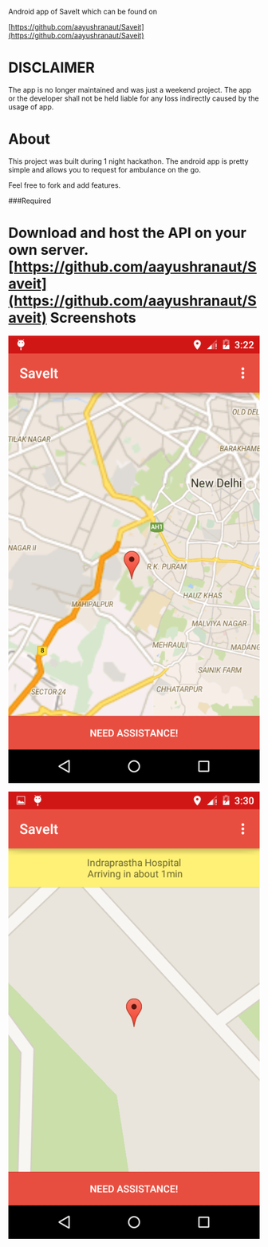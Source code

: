 Android app of SaveIt which can be found on 

[https://github.com/aayushranaut/Saveit](https://github.com/aayushranaut/Saveit)

DISCLAIMER
==========
The app is no longer maintained and was just a weekend project. The app or the developer shall not be held liable for any loss indirectly caused by the usage of app.


About
=====
This project was built during 1 night hackathon. The android app is pretty simple and allows you to request for ambulance on the go.

Feel free to fork and add features.

###Required

Download and host the API on your own server. [https://github.com/aayushranaut/Saveit](https://github.com/aayushranaut/Saveit)
Screenshots
===========
![alt text](https://github.com/aayushranaut/saveit-android/blob/master/screenshots/screenshot1.png?raw=true, "Current Location SaveIt Android")

![alt text](https://github.com/aayushranaut/saveit-android/blob/master/screenshots/screenshot2.png?raw=true, "Call an ambulance SaveIt Android")